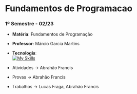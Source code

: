 # Fundamentos de Programacao
### 1º Semestre - 02/23
  * **Matéria**: Fundamentos de Programação
  * **Professor**: Márcio Garcia Martins
  * **Tecnologia**:
    <br/>
    [![My Skills](https://skillicons.dev/icons?i=py)](https://skillicons.dev)

  * Atividades -> Abrahão Francis
  * Provas     -> Abrahão Francis
  * Trabalhos  -> Lucas Fraga, Abrahão Francis
